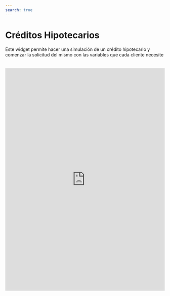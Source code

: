 ```yaml
---
search: true
---
```


# Créditos Hipotecarios

Este widget permite hacer una simulación de un crédito hipotecario y comenzar la solicitud del mismo con las variables que cada cliente necesite

<iframe src="https://widgets-es.modyo.com/personas/retail-mortgage-loan" width="100%" height="700px" frameBorder="0" style="overflow:auto;margin-top:20px;"/>

| Funcionalidad  | Descripción  |
| -----| -----|
| Monto del Crédito  | Permite ingresar el monto en UF del crédito que el cliente quiere simular.  |
| Pie  | Permite ingresar el monto en UF del pie que incluirá en la solicitud.  |
| Tipo de vivienda  | Permite escoger el tipo de inmueble que desea adquirir con el crédito.  |
| Plazo en Años  | Permite elegir la cantidad de años durante los cuales se realizará el pago del crédito.  |
| Meses de gracia	  | Permite seleccionar la cantidad de meses de gracia que el cliente desea agregar en su simulación.  |
| Seguros	  | Entrega la posibilidad de elegir qué seguros se incluirán en la simulación del crédito.  |
| Resumen de simulación | Presenta información general sobre la simulación de créditro realizada.  Incluye costo total del crédito en pesos y UF, cantidad de años, valor de dividendo, tasas de interés respectivas y porcentaje de financiamiento. |
| Detalle de simulación	| Muestra la información detallada de la simulación de crédito.  Incluye monto líquido, plazo, pie, valor de dividendo, tipo de propiedad, impuestos, seguros y gastos, entre otros.  |
| Solicitud	  | Permite confirmar la simulación y gestionar la solicitud del crédito hipotecario con la institución.  |
